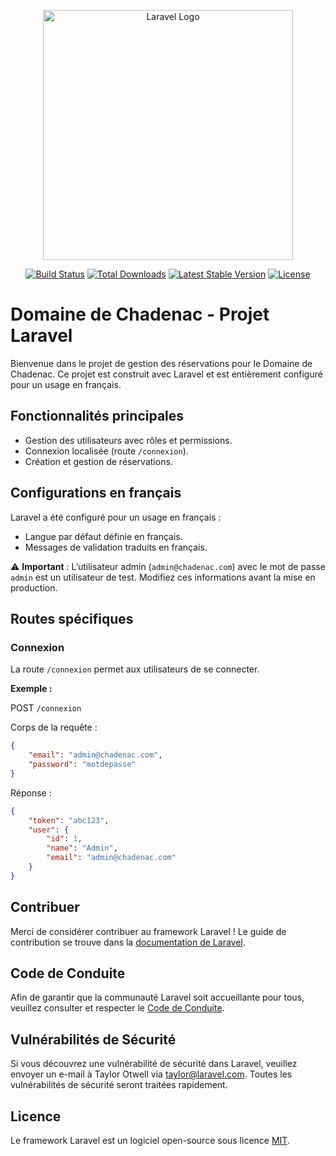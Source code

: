 <p align="center"><a href="https://laravel.com" target="_blank"><img src="https://raw.githubusercontent.com/laravel/art/master/logo-lockup/5%20SVG/2%20CMYK/1%20Full%20Color/laravel-logolockup-cmyk-red.svg" width="400" alt="Laravel Logo"></a></p>

<p align="center">
<a href="https://github.com/laravel/framework/actions"><img src="https://github.com/laravel/framework/workflows/tests/badge.svg" alt="Build Status"></a>
<a href="https://packagist.org/packages/laravel/framework"><img src="https://img.shields.io/packagist/dt/laravel/framework" alt="Total Downloads"></a>
<a href="https://packagist.org/packages/laravel/framework"><img src="https://img.shields.io/packagist/v/laravel/framework" alt="Latest Stable Version"></a>
<a href="https://packagist.org/packages/laravel/framework"><img src="https://img.shields.io/packagist/l/laravel/framework" alt="License"></a>
</p>

# Domaine de Chadenac - Projet Laravel

Bienvenue dans le projet de gestion des réservations pour le Domaine de Chadenac. Ce projet est construit avec Laravel et est entièrement configuré pour un usage en français.

## Fonctionnalités principales

- Gestion des utilisateurs avec rôles et permissions.
- Connexion localisée (route `/connexion`).
- Création et gestion de réservations.

## Configurations en français

Laravel a été configuré pour un usage en français :
- Langue par défaut définie en français.
- Messages de validation traduits en français.

⚠️ **Important** : L’utilisateur admin (`admin@chadenac.com`) avec le mot de passe `admin` est un utilisateur de test. Modifiez ces informations avant la mise en production.

## Routes spécifiques

### Connexion

La route `/connexion` permet aux utilisateurs de se connecter.

**Exemple :**

POST `/connexion`

Corps de la requête :

```json
{
    "email": "admin@chadenac.com",
    "password": "motdepasse"
}
```

Réponse :

```json
{
    "token": "abc123",
    "user": {
        "id": 1,
        "name": "Admin",
        "email": "admin@chadenac.com"
    }
}
```

## Contribuer

Merci de considérer contribuer au framework Laravel ! Le guide de contribution se trouve dans la [documentation de Laravel](https://laravel.com/docs/contributions).

## Code de Conduite

Afin de garantir que la communauté Laravel soit accueillante pour tous, veuillez consulter et respecter le [Code de Conduite](https://laravel.com/docs/contributions#code-of-conduct).

## Vulnérabilités de Sécurité

Si vous découvrez une vulnérabilité de sécurité dans Laravel, veuillez envoyer un e-mail à Taylor Otwell via [taylor@laravel.com](mailto:taylor@laravel.com). Toutes les vulnérabilités de sécurité seront traitées rapidement.

## Licence

Le framework Laravel est un logiciel open-source sous licence [MIT](https://opensource.org/licenses/MIT).
